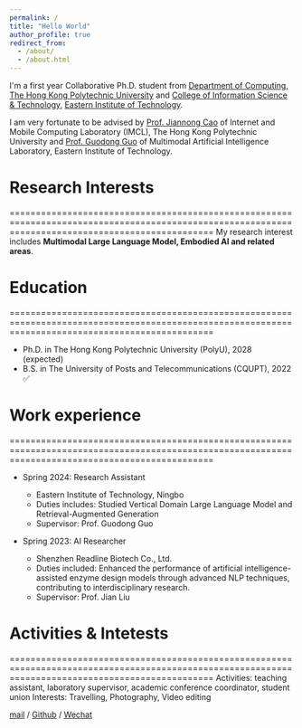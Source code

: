 ```yaml
---
permalink: /
title: "Hello World"
author_profile: true
redirect_from: 
  - /about/
  - /about.html
---
```


I'm a first year Collaborative Ph.D. student from [Department of Computing](https://www.polyu.edu.hk/comp/), [The Hong Kong Polytechnic University](https://www.polyu.edu.hk) and [College of Information Science & Technology](https://www.eitech.edu.cn/?discipline_category=information), [Eastern Institute of Technology](https://www.eitech.edu.cn). 

I am very fortunate to be advised by [Prof. Jiannong Cao](https://www4.comp.polyu.edu.hk/~labimcl/director.html) of Internet and Mobile Computing Laboratory (IMCL), The Hong Kong Polytechnic University and [Prof. Guodong Guo](https://scholar.google.com/citations?hl=zh-CN&user=f2Y5nygAAAAJ) of Multimodal Artificial Intelligence Laboratory, Eastern Institute of Technology. 

# Research Interests
===================================================================================================================================================
My research interest includes **Multimodal Large Language Model, Embodied AI and related areas**.

# Education
===================================================================================================================================================
* Ph.D. in The Hong Kong Polytechnic University (PolyU), 2028 (expected)
* B.S. in The University of Posts and Telecommunications (CQUPT), 2022 ✅

# Work experience
===================================================================================================================================================
* Spring 2024: Research Assistant
  * Eastern Institute of Technology, Ningbo
  * Duties includes: Studied Vertical Domain Large Language Model and Retrieval-Augmented Generation
  * Supervisor: Prof. Guodong Guo

* Spring 2023: AI Researcher
  * Shenzhen Readline Biotech Co., Ltd.
  * Duties included: Enhanced the performance of artificial intelligence-assisted enzyme design models through advanced NLP techniques, contributing to interdisciplinary research.
  * Supervisor: Prof. Jian Liu

# Activities & Intetests
===================================================================================================================================================
Activities: teaching assistant, laboratory supervisor, academic conference coordinator, student union 
Interests: Travelling, Photography, Video editing

[mail](mailto:yiying.dong@connect.polyu.hk) / [Github](https://github.com/YiyingDong) / [Wechat](../images/Wechat.jpg)
<!-- You can find my CV here: [Yiying Dong's Curriculum Vitae](../assets/Curriculum_Vitae.pdf).>


